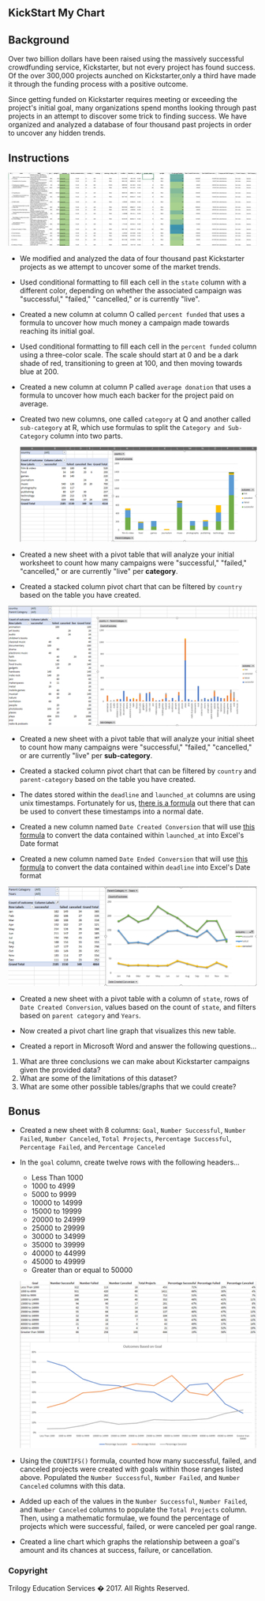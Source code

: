 ## KickStart My Chart

## Background

Over two billion dollars have been raised using the massively successful crowdfunding service, Kickstarter, but not every project has found success. Of the over 300,000 projects aunched on Kickstarter,only a third have made it through the funding process with a positive outcome.

Since getting funded on Kickstarter requires meeting or exceeding the project's initial goal, many organizations spend months looking through past projects in an attempt to discover some trick to finding success. We have organized and analyzed a database of four thousand past projects in order to uncover any hidden trends.

## Instructions

![Kickstarter Table](Images/FullTable.PNG)

* We modified and analyzed the data of four thousand past Kickstarter projects as we attempt to uncover some of the market trends.

* Used conditional formatting to fill each cell in the `state` column with a different color, depending on whether the associated campaign was "successful," "failed," "cancelled," or is currently "live".

* Created a new column at column O called `percent funded` that uses a formula to uncover how much money a campaign made towards reaching its initial goal.

* Used conditional formatting to fill each cell in the `percent funded` column using a three-color scale. The scale should start at 0 and be a dark shade of red, transitioning to green at 100, and then moving towards blue at 200.

* Created a new column at column P called `average donation` that uses a formula to uncover how much each backer for the project paid on average.

* Created two new columns, one called `category` at Q and another called `sub-category` at R, which use formulas to split the `Category and Sub-Category` column into two parts.

  ![Category Stats](Images/CategoryStats.PNG)

* Created a new sheet with a pivot table that will analyze your initial worksheet to count how many campaigns were "successful," "failed," "cancelled," or are currently "live" per **category**.

* Created a stacked column pivot chart that can be filtered by `country` based on the table you have created.

![Subcategory Stats](Images/SubcategoryStats.PNG)

* Created a new sheet with a pivot table that will analyze your initial sheet to count how many campaigns were "successful," "failed," "cancelled," or are currently "live" per **sub-category**.

* Created a stacked column pivot chart that can be filtered by `country` and `parent-category` based on the table you have created.

* The dates stored within the `deadline` and `launched_at` columns are using unix timestamps. Fortunately for us, [there is a formula](http://spreadsheetpage.com/index.php/tip/converting_unix_timestamps/) out there that can be used to convert these timestamps into a normal date.

* Created a new column named `Date Created Conversion` that will use [this formula](http://spreadsheetpage.com/index.php/tip/converting_unix_timestamps/) to convert the data contained within `launched_at` into Excel's Date format

* Created a new column named `Date Ended Conversion` that will use [this formula](http://spreadsheetpage.com/index.php/tip/converting_unix_timestamps/) to convert the data contained within `deadline` into Excel's Date format

![Outcomes Based on Launch Date](Images/LaunchDateOutcomes.PNG)

* Created a new sheet with a pivot table with a column of `state`, rows of `Date Created Conversion`, values based on the count of `state`, and filters based on `parent category` and `Years`.

* Now created a pivot chart line graph that visualizes this new table.

* Created a report in Microsoft Word and answer the following questions...

1. What are three conclusions we can make about Kickstarter campaigns given the provided data?
2. What are some of the limitations of this dataset?
3. What are some other possible tables/graphs that we could create?

## Bonus

* Created a new sheet with 8 columns: `Goal`, `Number Successful`, `Number Failed`, `Number Canceled`, `Total Projects`, `Percentage Successful`, `Percentage Failed`, and `Percentage Canceled`

* In the `goal` column, create twelve rows with the following headers...

  * Less Than 1000
  * 1000 to 4999
  * 5000 to 9999
  * 10000 to 14999
  * 15000 to 19999
  * 20000 to 24999
  * 25000 to 29999
  * 30000 to 34999
  * 35000 to 39999
  * 40000 to 44999
  * 45000 to 49999
  * Greater than or equal to 50000

  ![Goal Outcomes](Images/GoalOutcomes.PNG)

* Using the `COUNTIFS()` formula, counted how many successful, failed, and canceled projects were created with goals within those ranges listed above. Populated the `Number Successful`, `Number Failed`, and `Number Canceled` columns with this data.

* Added up each of the values in the `Number Successful`, `Number Failed`, and `Number Canceled` columns to populate the `Total Projects` column. Then, using a mathematic formulae, we found the percentage of projects which were successful, failed, or were canceled per goal range.

* Created a line chart which graphs the relationship between a goal's amount and its chances at success, failure, or cancellation.

### Copyright

Trilogy Education Services � 2017. All Rights Reserved.
